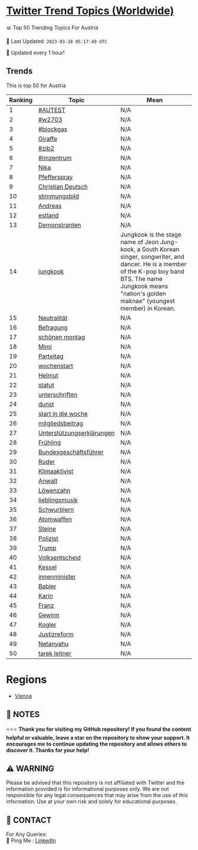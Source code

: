 [Twitter Trend Topics (Worldwide)](https://github.com/ErcinDedeoglu/Twitter-Trend-Topics)
==========


📊 Top 50 Trending Topics For Austria

📆 Last Updated: `2023-03-28 05:17:49 UTC`

🔧 Updated every 1 hour!


## Trends

This is top 50 for Austria

| Ranking | Topic | Mean |
| ------- | ------------ | ------------ |
| 1 | [#AUTEST](http://twitter.com/search?q=%23AUTEST) | N/A |
| 2 | [#w2703](http://twitter.com/search?q=%23w2703) | N/A |
| 3 | [#blockgas](http://twitter.com/search?q=%23blockgas) | N/A |
| 4 | [Giraffe](http://twitter.com/search?q=Giraffe) | N/A |
| 5 | [#zib2](http://twitter.com/search?q=%23zib2) | N/A |
| 6 | [#imzentrum](http://twitter.com/search?q=%23imzentrum) | N/A |
| 7 | [Nika](http://twitter.com/search?q=Nika) | N/A |
| 8 | [Pfefferspray](http://twitter.com/search?q=Pfefferspray) | N/A |
| 9 | [Christian Deutsch](http://twitter.com/search?q=Christian+Deutsch) | N/A |
| 10 | [stimmungsbild](http://twitter.com/search?q=stimmungsbild) | N/A |
| 11 | [Andreas](http://twitter.com/search?q=Andreas) | N/A |
| 12 | [estland](http://twitter.com/search?q=estland) | N/A |
| 13 | [Demonstranten](http://twitter.com/search?q=Demonstranten) | N/A |
| 14 | [jungkook](http://twitter.com/search?q=jungkook) | Jungkook is the stage name of Jeon Jung-kook, a South Korean singer, songwriter, and dancer. He is a member of the K-pop boy band BTS. The name Jungkook means "nation's golden maknae" (youngest member) in Korean. |
| 15 | [Neutralität](http://twitter.com/search?q=Neutralit%c3%a4t) | N/A |
| 16 | [Befragung](http://twitter.com/search?q=Befragung) | N/A |
| 17 | [schönen montag](http://twitter.com/search?q=sch%c3%b6nen+montag) | N/A |
| 18 | [Mimi](http://twitter.com/search?q=Mimi) | N/A |
| 19 | [Parteitag](http://twitter.com/search?q=Parteitag) | N/A |
| 20 | [wochenstart](http://twitter.com/search?q=wochenstart) | N/A |
| 21 | [Helmut](http://twitter.com/search?q=Helmut) | N/A |
| 22 | [statut](http://twitter.com/search?q=statut) | N/A |
| 23 | [unterschriften](http://twitter.com/search?q=unterschriften) | N/A |
| 24 | [dunst](http://twitter.com/search?q=dunst) | N/A |
| 25 | [start in die woche](http://twitter.com/search?q=start+in+die+woche) | N/A |
| 26 | [mitgliedsbeitrag](http://twitter.com/search?q=mitgliedsbeitrag) | N/A |
| 27 | [Unterstützungserklärungen](http://twitter.com/search?q=Unterst%c3%bctzungserkl%c3%a4rungen) | N/A |
| 28 | [Frühling](http://twitter.com/search?q=Fr%c3%bchling) | N/A |
| 29 | [Bundesgeschäftsführer](http://twitter.com/search?q=Bundesgesch%c3%a4ftsf%c3%bchrer) | N/A |
| 30 | [Ruder](http://twitter.com/search?q=Ruder) | N/A |
| 31 | [Klimaaktivist](http://twitter.com/search?q=Klimaaktivist) | N/A |
| 32 | [Anwalt](http://twitter.com/search?q=Anwalt) | N/A |
| 33 | [Löwenzahn](http://twitter.com/search?q=L%c3%b6wenzahn) | N/A |
| 34 | [lieblingsmusik](http://twitter.com/search?q=lieblingsmusik) | N/A |
| 35 | [Schwurblern](http://twitter.com/search?q=Schwurblern) | N/A |
| 36 | [Atomwaffen](http://twitter.com/search?q=Atomwaffen) | N/A |
| 37 | [Steine](http://twitter.com/search?q=Steine) | N/A |
| 38 | [Polizist](http://twitter.com/search?q=Polizist) | N/A |
| 39 | [Trump](http://twitter.com/search?q=Trump) | N/A |
| 40 | [Volksentscheid](http://twitter.com/search?q=Volksentscheid) | N/A |
| 41 | [Kessel](http://twitter.com/search?q=Kessel) | N/A |
| 42 | [innenminister](http://twitter.com/search?q=innenminister) | N/A |
| 43 | [Babler](http://twitter.com/search?q=Babler) | N/A |
| 44 | [Karin](http://twitter.com/search?q=Karin) | N/A |
| 45 | [Franz](http://twitter.com/search?q=Franz) | N/A |
| 46 | [Gewinn](http://twitter.com/search?q=Gewinn) | N/A |
| 47 | [Kogler](http://twitter.com/search?q=Kogler) | N/A |
| 48 | [Justizreform](http://twitter.com/search?q=Justizreform) | N/A |
| 49 | [Netanyahu](http://twitter.com/search?q=Netanyahu) | N/A |
| 50 | [tarek leitner](http://twitter.com/search?q=tarek+leitner) | N/A |



# Regions

* [Vienna](</Austria/Vienna.md>)



## 📝 NOTES

⭐⭐⭐ **Thank you for visiting my GitHub repository! If you found the content helpful or valuable, leave a star on the repository to show your support. It encourages me to continue updating the repository and allows others to discover it. Thanks for your help!**


## ⚠️ WARNING

Please be advised that this repository is not affiliated with Twitter and the information provided is for informational purposes only. We are not responsible for any legal consequences that may arise from the use of this information. Use at your own risk and solely for educational purposes.


## 📨 CONTACT

 For Any Queries:  
            🏓 Ping Me : [LinkedIn](https://www.linkedin.com/in/ercindedeoglu/)
